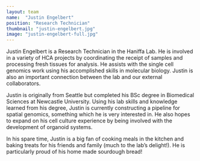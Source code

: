 ```yaml
---
layout: team
name:  "Justin Engelbert"
position: "Research Technician"
thumbnail: "justin-engelbert.jpg"
image: "justin-engelbert-full.jpg"
---
```

Justin Engelbert is a Research Technician in the Haniffa Lab. He is involved in a variety of HCA projects by coordinating the receipt of samples and processing fresh tissues for analysis. He assists with the single cell genomics work using his accomplished skills in molecular biology. Justin is also an important connection between the lab and our external collaborators. 

Justin is originally from Seattle but completed his BSc degree in Biomedical Sciences at Newcastle University. Using his lab skills and knowledge learned from his degree, Justin is currently constructing a pipeline for spatial genomics, something which he is very interested in. He also hopes to expand on his cell culture experience by being involved with the development of organoid systems.

In his spare time, Justin is a big fan of cooking meals in the kitchen and baking treats for his friends and family (much to the lab’s delight!). He is particularly proud of his home made sourdough bread! 
